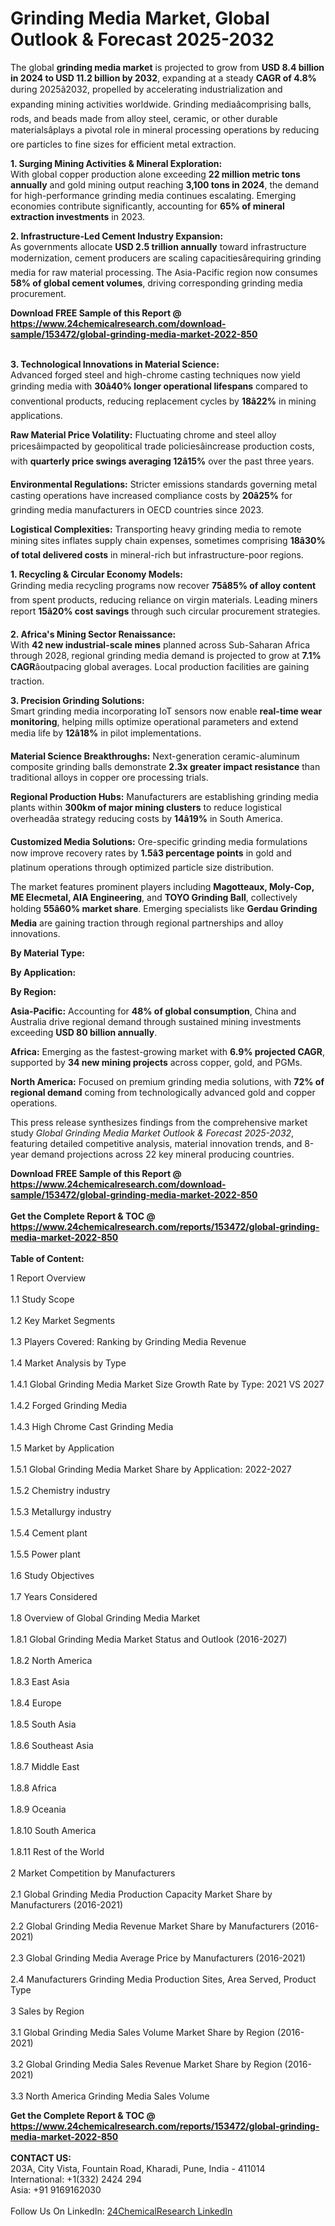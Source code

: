 <h1>Grinding Media Market, Global Outlook &amp; Forecast 2025-2032</h1><p>The global <strong>grinding media market</strong> is projected to grow from <strong>USD 8.4 billion in 2024 to USD 11.2 billion by 2032</strong>, expanding at a steady <strong>CAGR of 4.8%</strong> during 2025â2032, propelled by accelerating industrialization and expanding mining activities worldwide. Grinding mediaâcomprising balls, rods, and beads made from alloy steel, ceramic, or other durable materialsâplays a pivotal role in mineral processing operations by reducing ore particles to fine sizes for efficient metal extraction.</p><p><strong>1. Surging Mining Activities &amp; Mineral Exploration:</strong><br>
With global copper production alone exceeding <strong>22 million metric tons annually</strong> and gold mining output reaching <strong>3,100 tons in 2024</strong>, the demand for high-performance grinding media continues escalating. Emerging economies contribute significantly, accounting for <strong>65% of mineral extraction investments</strong> in 2023.</p><p><strong>2. Infrastructure-Led Cement Industry Expansion:</strong><br>
As governments allocate <strong>USD 2.5 trillion annually</strong> toward infrastructure modernization, cement producers are scaling capacitiesârequiring grinding media for raw material processing. The Asia-Pacific region now consumes <strong>58% of global cement volumes</strong>, driving corresponding grinding media procurement.</p><div><b>Download FREE Sample of this Report @ 
            <a href="https://www.24chemicalresearch.com/download-sample/153472/global-grinding-media-market-2022-850">
            https://www.24chemicalresearch.com/download-sample/153472/global-grinding-media-market-2022-850</a></b></div><br><p><strong>3. Technological Innovations in Material Science:</strong><br>
Advanced forged steel and high-chrome casting techniques now yield grinding media with <strong>30â40% longer operational lifespans</strong> compared to conventional products, reducing replacement cycles by <strong>18â22%</strong> in mining applications.</p><p><strong>Raw Material Price Volatility:</strong> Fluctuating chrome and steel alloy pricesâimpacted by geopolitical trade policiesâincrease production costs, with <strong>quarterly price swings averaging 12â15%</strong> over the past three years.</p><p><strong>Environmental Regulations:</strong> Stricter emissions standards governing metal casting operations have increased compliance costs by <strong>20â25%</strong> for grinding media manufacturers in OECD countries since 2023.</p><p><strong>Logistical Complexities:</strong> Transporting heavy grinding media to remote mining sites inflates supply chain expenses, sometimes comprising <strong>18â30% of total delivered costs</strong> in mineral-rich but infrastructure-poor regions.</p><p><strong>1. Recycling &amp; Circular Economy Models:</strong><br>
Grinding media recycling programs now recover <strong>75â85% of alloy content</strong> from spent products, reducing reliance on virgin materials. Leading miners report <strong>15â20% cost savings</strong> through such circular procurement strategies.</p><p><strong>2. Africa's Mining Sector Renaissance:</strong><br>
With <strong>42 new industrial-scale mines</strong> planned across Sub-Saharan Africa through 2028, regional grinding media demand is projected to grow at <strong>7.1% CAGR</strong>âoutpacing global averages. Local production facilities are gaining traction.</p><p><strong>3. Precision Grinding Solutions:</strong><br>
Smart grinding media incorporating IoT sensors now enable <strong>real-time wear monitoring</strong>, helping mills optimize operational parameters and extend media life by <strong>12â18%</strong> in pilot implementations.</p><p><strong>Material Science Breakthroughs:</strong> Next-generation ceramic-aluminum composite grinding balls demonstrate <strong>2.3x greater impact resistance</strong> than traditional alloys in copper ore processing trials.</p><p><strong>Regional Production Hubs:</strong> Manufacturers are establishing grinding media plants within <strong>300km of major mining clusters</strong> to reduce logistical overheadâa strategy reducing costs by <strong>14â19%</strong> in South America.</p><p><strong>Customized Media Solutions:</strong> Ore-specific grinding media formulations now improve recovery rates by <strong>1.5â3 percentage points</strong> in gold and platinum operations through optimized particle size distribution.</p><p>The market features prominent players including <strong>Magotteaux, Moly-Cop, ME Elecmetal, AIA Engineering</strong>, and <strong>TOYO Grinding Ball</strong>, collectively holding <strong>55â60% market share</strong>. Emerging specialists like <strong>Gerdau Grinding Media</strong> are gaining traction through regional partnerships and alloy innovations.</p><p><strong>By Material Type:</strong></p><p><strong>By Application:</strong></p><p><strong>By Region:</strong></p><p><strong>Asia-Pacific:</strong> Accounting for <strong>48% of global consumption</strong>, China and Australia drive regional demand through sustained mining investments exceeding <strong>USD 80 billion annually</strong>.</p><p><strong>Africa:</strong> Emerging as the fastest-growing market with <strong>6.9% projected CAGR</strong>, supported by <strong>34 new mining projects</strong> across copper, gold, and PGMs.</p><p><strong>North America:</strong> Focused on premium grinding media solutions, with <strong>72% of regional demand</strong> coming from technologically advanced gold and copper operations.</p><p>This press release synthesizes findings from the comprehensive market study <em>Global Grinding Media Market Outlook &amp; Forecast 2025-2032</em>, featuring detailed competitive analysis, material innovation trends, and 8-year demand projections across 22 key mineral producing countries.</p><div><b>Download FREE Sample of this Report @ 
            <a href="https://www.24chemicalresearch.com/download-sample/153472/global-grinding-media-market-2022-850">
            https://www.24chemicalresearch.com/download-sample/153472/global-grinding-media-market-2022-850</a></b></div><br><div><b>Get the Complete Report & TOC @ 
            <a href="https://www.24chemicalresearch.com/reports/153472/global-grinding-media-market-2022-850">
            https://www.24chemicalresearch.com/reports/153472/global-grinding-media-market-2022-850</a></b></div><br>
            <b>Table of Content:</b><p>1 Report Overview<br />
<br>1.1 Study Scope<br />
<br>1.2 Key Market Segments<br />
<br>1.3 Players Covered: Ranking by Grinding Media Revenue<br />
<br>1.4 Market Analysis by Type<br />
<br>1.4.1 Global Grinding Media Market Size Growth Rate by Type: 2021 VS 2027<br />
<br>1.4.2 Forged Grinding Media<br />
<br>1.4.3 High Chrome Cast Grinding Media<br />
<br>1.5 Market by Application<br />
<br>1.5.1 Global Grinding Media Market Share by Application: 2022-2027<br />
<br>1.5.2 Chemistry industry<br />
<br>1.5.3 Metallurgy industry<br />
<br>1.5.4 Cement plant<br />
<br>1.5.5 Power plant<br />
<br>1.6 Study Objectives<br />
<br>1.7 Years Considered<br />
<br>1.8 Overview of Global Grinding Media Market<br />
<br>1.8.1 Global Grinding Media Market Status and Outlook (2016-2027)<br />
<br>1.8.2 North America<br />
<br>1.8.3 East Asia<br />
<br>1.8.4 Europe<br />
<br>1.8.5 South Asia<br />
<br>1.8.6 Southeast Asia<br />
<br>1.8.7 Middle East<br />
<br>1.8.8 Africa<br />
<br>1.8.9 Oceania<br />
<br>1.8.10 South America<br />
<br>1.8.11 Rest of the World<br />
<br>2 Market Competition by Manufacturers<br />
<br>2.1 Global Grinding Media Production Capacity Market Share by Manufacturers (2016-2021)<br />
<br>2.2 Global Grinding Media Revenue Market Share by Manufacturers (2016-2021)<br />
<br>2.3 Global Grinding Media Average Price by Manufacturers (2016-2021)<br />
<br>2.4 Manufacturers Grinding Media Production Sites, Area Served, Product Type<br />
<br>3 Sales by Region<br />
<br>3.1 Global Grinding Media Sales Volume Market Share by Region (2016-2021)<br />
<br>3.2 Global Grinding Media Sales Revenue Market Share by Region (2016-2021)<br />
<br>3.3 North America Grinding Media Sales Volume<br />
<b</p><div><b>Get the Complete Report & TOC @ 
            <a href="https://www.24chemicalresearch.com/reports/153472/global-grinding-media-market-2022-850">
            https://www.24chemicalresearch.com/reports/153472/global-grinding-media-market-2022-850</a></b></div><br><b>CONTACT US:</b><br>
            203A, City Vista, Fountain Road, Kharadi, Pune, India - 411014<br>
            International: +1(332) 2424 294<br>
            Asia: +91 9169162030 <br><br>
            Follow Us On LinkedIn: <a href="https://www.linkedin.com/company/24chemicalresearch/">24ChemicalResearch LinkedIn</a>
